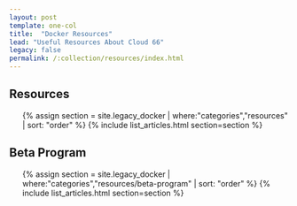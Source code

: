 ```yaml
---
layout: post
template: one-col
title:  "Docker Resources"
lead: "Useful Resources About Cloud 66"
legacy: false
permalink: /:collection/resources/index.html
---
```


<div class="Toc Toc--howto">
    <h2>Resources</h2>
    <ul>
    {% assign section = site.legacy_docker | where:"categories","resources" | sort: "order" %}
    {% include list_articles.html section=section %}
    </ul>
    <h2>Beta Program</h2>
    <ul>
    {% assign section = site.legacy_docker | where:"categories","resources/beta-program" | sort: "order" %}
    {% include list_articles.html section=section %}
    </ul>
</div><!--/.Toc-->



